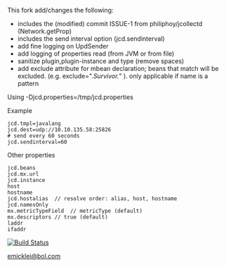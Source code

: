 This fork add/changes the following:

- includes the (modified) commit ISSUE-1 from philiphoy/jcollectd (Network.getProp)
- includes the send interval option (jcd.sendinterval)
- add fine logging on UpdSender
- add logging of properties read (from JVM or from file)
- sanitize plugin,plugin-instance and type (remove spaces)
- add exclude attribute for mbean declaration; beans that match will be excluded. (e.g. exclude=".*Survivor.*" ). only applicable if name is a pattern 

Using
	-Djcd.properties=/tmp/jcd.properties
  
Example

	jcd.tmpl=javalang
	jcd.dest=udp://10.10.135.58:25826
	# send every 60 seconds
	jcd.sendinterval=60    
	
Other properties
	
    jcd.beans
    jcd.mx.url
    jcd.instance
    host
    hostname
    jcd.hostalias  // resolve order: alias, host, hostname
    jcd.namesOnly
    mx.metricTypeField  // metricType (default)
    mx.descriptors // true (default)
    laddr
    ifaddr

[![Build Status](https://drone.io/github.com/emicklei/jcollectd/status.png)](https://drone.io/github.com/emicklei/jcollectd/latest)

emicklei@bol.com
